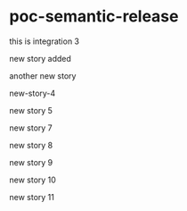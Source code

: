 # poc-semantic-release

this is integration 3

new story added


another new story


new-story-4

new story 5

new story 7

new story 8

new story 9

new story 10

new story 11

